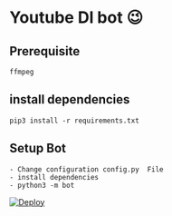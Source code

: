 # Youtube Dl bot 😉
## Prerequisite
    ffmpeg
  
    
## install dependencies
    pip3 install -r requirements.txt


## Setup Bot
    - Change configuration config.py  File
    - install dependencies
    - python3 -m bot
    
[![Deploy](https://www.herokucdn.com/deploy/button.svg)](https://heroku.com/deploy?template=https://github.com/aryanvikash/Youtube-Downloader-Bot/tree/master)